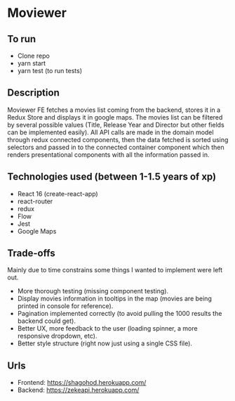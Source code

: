 # Moviewer
## To run
- Clone repo
- yarn start
- yarn test (to run tests)

## Description
Moviewer FE fetches a movies list coming from the backend, stores it in a Redux Store and displays it
in google maps. The movies list can be filtered by several possible values (Title, Release Year and Director but
other fields can be implemented easily). All API calls are made in the domain model through redux connected components,
then the data fetched is sorted using selectors and passed in to the connected container component which then renders
presentational components with all the information passed in.

## Technologies used (between 1-1.5 years of xp)
- React 16 (create-react-app)
- react-router
- redux
- Flow
- Jest
- Google Maps

## Trade-offs
Mainly due to time constrains some things I wanted to implement were left out.
- More thorough testing (missing component testing).
- Display movies information in tooltips in the map (movies are being printed in console for reference).
- Pagination implemented correctly (to avoid pulling the 1000 results the backend could get).
- Better UX, more feedback to the user (loading spinner, a more responsive dropdown, etc).
- Better style structure (right now just using a single CSS file).

## Urls
- Frontend: https://shagohod.herokuapp.com/
- Backend: https://zekeapi.herokuapp.com/
